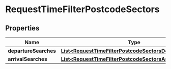 

# RequestTimeFilterPostcodeSectors


## Properties

Name | Type | Description | Notes
------------ | ------------- | ------------- | -------------
**departureSearches** | [**List&lt;RequestTimeFilterPostcodeSectorsDepartureSearch&gt;**](RequestTimeFilterPostcodeSectorsDepartureSearch.md) |  |  [optional]
**arrivalSearches** | [**List&lt;RequestTimeFilterPostcodeSectorsArrivalSearch&gt;**](RequestTimeFilterPostcodeSectorsArrivalSearch.md) |  |  [optional]



